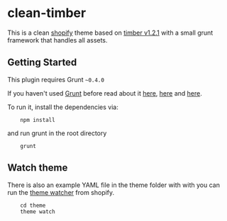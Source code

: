 clean-timber
============

This is a clean [shopify](http://www.shopify.com/) theme based on [timber v1.2.1](https://github.com/Shopify/Timber) with a small grunt framework that handles all assets.

## Getting Started
This plugin requires Grunt `~0.4.0`

If you haven't used [Grunt](http://gruntjs.com/) before read about it [here](http://css-tricks.com/video-screencasts/130-first-moments-grunt/), [here](http://www.smashingmagazine.com/2013/10/29/get-up-running-grunt/) and [here](https://egghead.io/lessons/gruntjs-introduction-to-grunt).

To run it, install the dependencies via:

```shell
	npm install
```

and run grunt in the root directory

```shell
	grunt
```

## Watch theme
There is also an example YAML file in the theme folder with with you can run the [theme watcher](https://github.com/Shopify/shopify_theme) from shopify.

```shell
	cd theme
	theme watch
```
